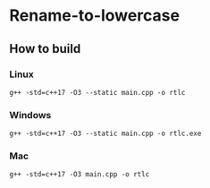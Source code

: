 # Rename-to-lowercase

## How to build
### Linux
```
g++ -std=c++17 -O3 --static main.cpp -o rtlc
```
### Windows
```
g++ -std=c++17 -O3 --static main.cpp -o rtlc.exe
```
### Mac
```
g++ -std=c++17 -O3 main.cpp -o rtlc
```
